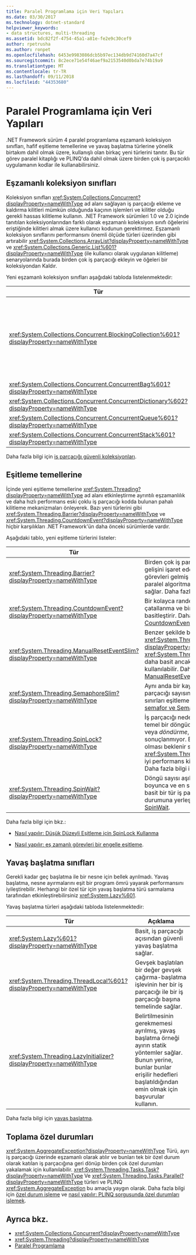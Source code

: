 ```yaml
---
title: Paralel Programlama için Veri Yapıları
ms.date: 03/30/2017
ms.technology: dotnet-standard
helpviewer_keywords:
- data structures, multi-threading
ms.assetid: bdc82f2f-4754-45a1-a81e-fe2e9c30cef9
author: rpetrusha
ms.author: ronpet
ms.openlocfilehash: 6453e9983086dcb5b97ec134db9d74160d7a47cf
ms.sourcegitcommit: 8c2ece71e54f46aef9a2153540d0bda7e74b19a9
ms.translationtype: MT
ms.contentlocale: tr-TR
ms.lasthandoff: 09/11/2018
ms.locfileid: "44353680"
---
```

# <a name="data-structures-for-parallel-programming"></a>Paralel Programlama için Veri Yapıları
.NET Framework sürüm 4 paralel programlama eşzamanlı koleksiyon sınıfları, hafif eşitleme temellerine ve yavaş başlatma türlerine yönelik birtakım dahil olmak üzere, kullanışlı olan birkaç yeni türlerini tanıtır. Bu tür görev paralel kitaplığı ve PLINQ'da dahil olmak üzere birden çok iş parçacıklı uygulamanın kodlar ile kullanabilirsiniz.  
  
## <a name="concurrent-collection-classes"></a>Eşzamanlı koleksiyon sınıfları  
 Koleksiyon sınıfları <xref:System.Collections.Concurrent?displayProperty=nameWithType> ad alanı sağlayan iş parçacığı ekleme ve kaldırma kilitleri mümkün olduğunda kaçının işlemleri ve kilitler olduğu gerekli hassas kilitleme kullanın. .NET Framework sürümleri 1.0 ve 2.0 içinde tanıtılan koleksiyonlarından farklı olarak eşzamanlı koleksiyon sınıfı öğelerini eriştiğinde kilitleri almak üzere kullanıcı kodunun gerektirmez. Eşzamanlı koleksiyon sınıflarını performansını önemli ölçüde türleri üzerinden gibi artırabilir <xref:System.Collections.ArrayList?displayProperty=nameWithType> ve <xref:System.Collections.Generic.List%601?displayProperty=nameWithType> (ile kullanıcı olarak uygulanan kilitleme) senaryolarında burada birden çok iş parçacığı ekleyin ve öğeleri bir koleksiyondan Kaldır.  
  
 Yeni eşzamanlı koleksiyon sınıfları aşağıdaki tabloda listelenmektedir:  
  
|Tür|Açıklama|  
|----------|-----------------|  
|<xref:System.Collections.Concurrent.BlockingCollection%601?displayProperty=nameWithType>|Özellikleri uygulayan bir iş parçacığı güvenli koleksiyonları için sınırlama ve engelleme sağlar <xref:System.Collections.Concurrent.IProducerConsumerCollection%601?displayProperty=nameWithType>. Hiçbir yuva yok veya koleksiyon tam ise, üretici iş parçacıkları engelleyin. Koleksiyonu boş ise tüketici iş parçacıkları engelleyin. Bu tür, engelleyici olmayan erişim Tüketicileri ve üreticileri tarafından da destekler. <xref:System.Collections.Concurrent.BlockingCollection%601> yedekleme deposu destekleyen herhangi bir koleksiyon sınıfının için sınırlama ve engelleme sağlamak veya bir temel sınıf olarak kullanılabilir <xref:System.Collections.Generic.IEnumerable%601>.|  
|<xref:System.Collections.Concurrent.ConcurrentBag%601?displayProperty=nameWithType>|Ölçeklenebilir sağlayan bir iş parçacığı açısından güvenli paketi uygulama ekleyin ve işlemleri Al.|  
|<xref:System.Collections.Concurrent.ConcurrentDictionary%602?displayProperty=nameWithType>|Eş zamanlı ve ölçeklenebilir bir sözlük türü.|  
|<xref:System.Collections.Concurrent.ConcurrentQueue%601?displayProperty=nameWithType>|Bir eş zamanlı ve ölçeklenebilir FIFO sırası.|  
|<xref:System.Collections.Concurrent.ConcurrentStack%601?displayProperty=nameWithType>|Bir eş zamanlı ve ölçeklenebilir LIFO yığını.|  
  
 Daha fazla bilgi için [iş parçacığı güvenli koleksiyonları](../../../docs/standard/collections/thread-safe/index.md).  
  
## <a name="synchronization-primitives"></a>Eşitleme temellerine  
 İçinde yeni eşitleme temellerine <xref:System.Threading?displayProperty=nameWithType> ad alanı etkinleştirme ayrıntılı eşzamanlılık ve daha hızlı performans eski çoklu iş parçacığı kodda bulunan pahalı kilitleme mekanizmaları önleyerek. Bazı yeni türlerini gibi <xref:System.Threading.Barrier?displayProperty=nameWithType> ve <xref:System.Threading.CountdownEvent?displayProperty=nameWithType> hiçbir karşılıkları .NET Framework'ün daha önceki sürümlerde vardır.  
  
 Aşağıdaki tablo, yeni eşitleme türlerini listeler:  
  
|Tür|Açıklama|  
|----------|-----------------|  
|<xref:System.Threading.Barrier?displayProperty=nameWithType>|Birden çok iş parçacığı bir nokta, her görev gelişini işaret eder ve ardından bazı veya tüm görevleri gelmiş kadar engelleyin sağlayarak paralel algoritma üzerinde çalışmanıza olanak sağlar. Daha fazla bilgi için [engel](../../../docs/standard/threading/barrier.md).|  
|<xref:System.Threading.CountdownEvent?displayProperty=nameWithType>|Bir kolayca randevu mekanizması sağlayarak çatallanma ve birleşme senaryolarını basitleştirir. Daha fazla bilgi için [CountdownEvent](../../../docs/standard/threading/countdownevent.md).|  
|<xref:System.Threading.ManualResetEventSlim?displayProperty=nameWithType>|Benzer şekilde bir eşitleme temel <xref:System.Threading.ManualResetEvent?displayProperty=nameWithType>. <xref:System.Threading.ManualResetEventSlim> daha basit ancak yalnızca işlem içi iletişim için kullanılabilir. Daha fazla bilgi için [ManualResetEvent ve ManualResetEventSlim](../../../docs/standard/threading/manualresetevent-and-manualreseteventslim.md).|  
|<xref:System.Threading.SemaphoreSlim?displayProperty=nameWithType>|Aynı anda bir kaynağa erişmek için iş parçacığı sayısını veya bir kaynak havuzu sınırları eşitleme temel. Daha fazla bilgi için [semafor ve SemaphoreSlim](../../../docs/standard/threading/semaphore-and-semaphoreslim.md).|  
|<xref:System.Threading.SpinLock?displayProperty=nameWithType>|İş parçacığı neden karşılıklı dışlama kilidini temel bir döngüde beklenecek kilit çalışıyor veya *döndürme*, bir süre önce kuantum sonuçlanmıyor. Burada kilidi beklemek kısa olması beklenir senaryolarda <xref:System.Threading.SpinLock> teklifler daha iyi performans kilitleme diğer formları daha. Daha fazla bilgi için [SpinLock](../../../docs/standard/threading/spinlock.md).|  
|<xref:System.Threading.SpinWait?displayProperty=nameWithType>|Döngü sayısı aşılırsa, belirtilen bir süre boyunca ve en sonunda döndürme küçük, basit bir tür iş parçacığı bir bekleme durumuna yerleştirin.  Daha fazla bilgi için [SpinWait](../../../docs/standard/threading/spinwait.md).|  
  
 Daha fazla bilgi için bkz.:  
  
-   [Nasıl yapılır: Düşük Düzeyli Eşitleme için SpinLock Kullanma](../../../docs/standard/threading/how-to-use-spinlock-for-low-level-synchronization.md)  
  
-   [Nasıl yapılır: eş zamanlı görevleri bir engelle eşitleme](../../../docs/standard/threading/how-to-synchronize-concurrent-operations-with-a-barrier.md).  
  
## <a name="lazy-initialization-classes"></a>Yavaş başlatma sınıfları  
 Gerekli kadar geç başlatma ile bir nesne için bellek ayrılmadı. Yavaş başlatma, nesne ayırmalarını eşit bir program ömrü yayarak performansını iyileştirebilir. Herhangi bir özel tür için yavaş başlatma türü sarmalama tarafından etkinleştirebilirsiniz <xref:System.Lazy%601>.  
  
 Yavaş başlatma türleri aşağıdaki tabloda listelenmektedir:  
  
|Tür|Açıklama|  
|----------|-----------------|  
|<xref:System.Lazy%601?displayProperty=nameWithType>|Basit, iş parçacığı açısından güvenli yavaş başlatma sağlar.|  
|<xref:System.Threading.ThreadLocal%601?displayProperty=nameWithType>|Gevşek başlatılan bir değer gevşek çağırma-başlatma işlevinin her bir iş parçacığı ile bir iş parçacığı başına temelinde sağlar.|  
|<xref:System.Threading.LazyInitializer?displayProperty=nameWithType>|Belirtilmesinin gerekmemesi ayrılmış, yavaş başlatma örneği ayırın statik yöntemler sağlar. Bunun yerine, bunlar bunlar erişilir hedefleri başlatıldığından emin olmak için başvurular kullanın.|  
  
 Daha fazla bilgi için [yavaş başlatma](../../../docs/framework/performance/lazy-initialization.md).  
  
## <a name="aggregate-exceptions"></a>Toplama özel durumları  
 <xref:System.AggregateException?displayProperty=nameWithType> Türü, ayrı iş parçacığı üzerinde eşzamanlı olarak atılır ve bunları tek bir özel durum olarak katılan iş parçacığına geri dönüp birden çok özel durumları yakalamak için kullanılabilir. <xref:System.Threading.Tasks.Task?displayProperty=nameWithType> Ve <xref:System.Threading.Tasks.Parallel?displayProperty=nameWithType> türleri ve PLINQ <xref:System.AggregateException> bu amaçla yaygın olarak. Daha fazla bilgi için [özel durum işleme](../../../docs/standard/parallel-programming/exception-handling-task-parallel-library.md) ve [nasıl yapılır: PLINQ sorgusunda özel durumları işlemek](../../../docs/standard/parallel-programming/how-to-handle-exceptions-in-a-plinq-query.md).  
  
## <a name="see-also"></a>Ayrıca bkz.

- <xref:System.Collections.Concurrent?displayProperty=nameWithType>  
- <xref:System.Threading?displayProperty=nameWithType>  
- [Paralel Programlama](../../../docs/standard/parallel-programming/index.md)
